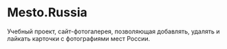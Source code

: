 # Mesto.Russia

Учебный проект, сайт-фотогалерея, позволяющая добавлять, удалять и лайкать карточки с фотографиями мест России.
